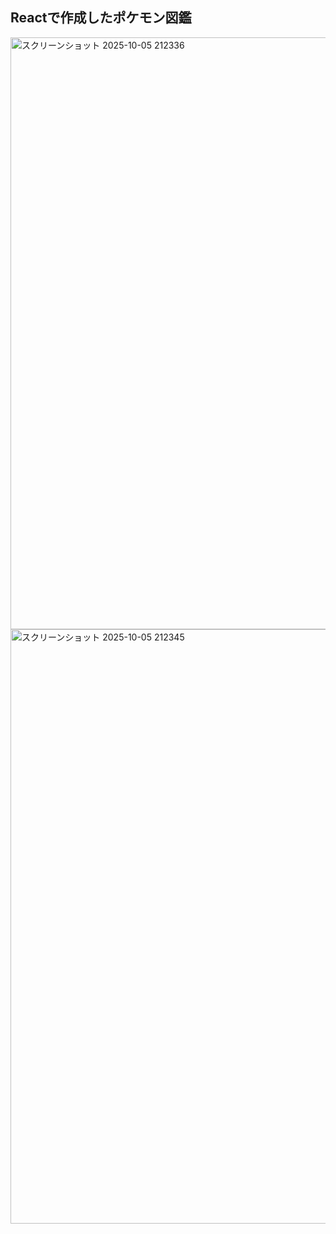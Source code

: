 ## Reactで作成したポケモン図鑑

<img width="986" height="947" alt="スクリーンショット 2025-10-05 212336" src="https://github.com/user-attachments/assets/5a2a8218-8002-4a44-b1fb-7f8dd8755347" />
<img width="986" height="951" alt="スクリーンショット 2025-10-05 212345" src="https://github.com/user-attachments/assets/cf0e8dc8-8338-4700-976d-dccf4c83ef82" />

